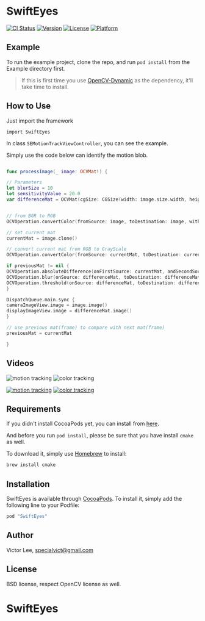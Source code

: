 # SwiftEyes

[![CI Status](http://img.shields.io/travis/oaleeapp/SwiftEyes.svg?style=flat)](https://travis-ci.org/oaleeapp/SwiftEyes)
[![Version](https://img.shields.io/cocoapods/v/SwiftEyes.svg?style=flat)](http://cocoapods.org/pods/SwiftEyes)
[![License](https://img.shields.io/cocoapods/l/SwiftEyes.svg?style=flat)](http://cocoapods.org/pods/SwiftEyes)
[![Platform](https://img.shields.io/cocoapods/p/SwiftEyes.svg?style=flat)](http://cocoapods.org/pods/SwiftEyes)

## Example

To run the example project, clone the repo, and run `pod install` from the Example directory first.

> If this is first time you use [OpenCV-Dynamic](https://github.com/Legoless/OpenCV-Dynamic) as the dependency, it'll take time to install.


## How to Use

Just import the framework

`import SwiftEyes`

In class `SEMotionTrackViewController`, you can see the example.

Simply use the code below can identify the motion blob.

```Swift

func processImage(_ image: OCVMat!) {

// Parameters
let blurSize = 10
let sensitivityValue = 20.0
var differenceMat = OCVMat(cgSize: CGSize(width: image.size.width, height: image.size.height), type: image.type, channels: image.channels)


// from BGR to RGB
OCVOperation.convertColor(fromSource: image, toDestination: image, with: .typeBGRA2RGBA)

// set current mat
currentMat = image.clone()

// convert current mat from RGB to GrayScale
OCVOperation.convertColor(fromSource: currentMat, toDestination: currentMat, with: .typeRGBA2GRAY)

if previousMat != nil {
OCVOperation.absoluteDifference(onFirstSource: currentMat, andSecondSource: previousMat, toDestination: differenceMat)
OCVOperation.blur(onSource: differenceMat, toDestination: differenceMat, with: OCVSize(width: blurSize, height: blurSize))
OCVOperation.threshold(onSource: differenceMat, toDestination: differenceMat, withThresh: sensitivityValue, withMaxValue: 255.0, with: .binary)
}

DispatchQueue.main.sync {
cameraImageView.image = image.image()
displayImageView.image = differenceMat.image()
}

// use previous mat(frame) to compare with next mat(frame)
previousMat = currentMat

}

```



## Videos

![motion tracking](http://i.giphy.com/kLL70o7Y9Y5Fe.gif)
![color tracking](http://i.giphy.com/3o6YgbtjjTUor5YDyo.gif)

[![motion tracking](https://img.youtube.com/vi/i3xDONms4u4/0.jpg)](https://youtu.be/i3xDONms4u4)
[![color tracking](https://img.youtube.com/vi/EDMr6cGkV0Y/0.jpg)](https://youtu.be/EDMr6cGkV0Y)



## Requirements

If you didn't install CocoaPods yet, you can install from [here](https://cocoapods.org/).

And before you run `pod install`, please be sure that you have install `cmake` as well.

To download it, simply use [Homebrew](https://brew.sh/) to install:

```ruby
brew install cmake
```

## Installation

SwiftEyes is available through [CocoaPods](http://cocoapods.org). To install
it, simply add the following line to your Podfile:

```ruby
pod "SwiftEyes"
```

## Author

Victor Lee, specialvict@gmail.com

## License

BSD license, respect OpenCV license as well.
# SwiftEyes
